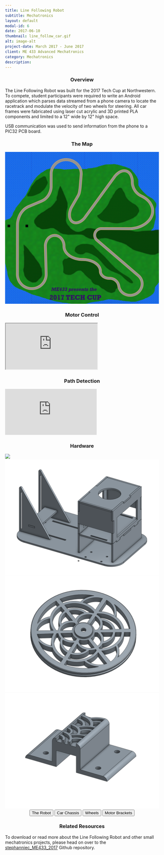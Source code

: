 ```yaml
---
title: Line Following Robot
subtitle: Mechatronics
layout: default
modal-id: 6
date: 2017-06-10
thumbnail: line_follow_car.gif
alt: image-alt
project-date: March 2017 - June 2017
client: ME 433 Advanced Mechatronics
category: Mechatronics
description:
---
```

<center><h3>Overview</h3></center>
The Line Following Robot was built for the 2017 Tech Cup at Northwestern. To compete, student participants were required to write an Android application which parses data streamed from a phone camera to locate the racetrack and modulate the velocity of two wheels for steering. All car frames were fabricated using laser cut acrylic and 3D printed PLA components and limited to a 12" wide by 12" high space.

USB communication was used to send information from the phone to a PIC32 PCB board.

<center><h3>The Map</h3></center>
<img class="img-responsive" src= "img/portfolio/6/techcup2017.png" width="600">

<center><h3>Motor Control</h3></center>
<div class="row">
  <div class="col-lg-2 col-md-1">
  </div>
  <div class="col-lg-8 col-md-10 col-sm-12">
    <div class="embed-responsive embed-responsive-16by9" style="center">
      <iframe class="embed-responsive-item" src="https://www.youtube.com/embed/R9pwJjqRXbo?ecver=1" allowfullscreen></iframe>
    </div>
  </div>
  <div class="col-lg-2 col-md-1">
  </div>
</div>

<center><h3>Path Detection</h3></center>
<div class="row">
  <div class="col-lg-2 col-md-1">
  </div>
  <div class="col-lg-8 col-md-10 col-sm-12">
    <div class="embed-responsive embed-responsive-16by9" style="center">
      <iframe src="https://www.youtube.com/embed/wmvf4Z9TsZw?ecver=1" frameborder="0" allowfullscreen></iframe>
    </div>
  </div>
  <div class="col-lg-2 col-md-1">
  </div>
</div>

<center><h3>Hardware</h3></center>

<meta name="viewport" content="width=device-width, initial-scale=1">
<style>
.slidesMod6 {margin:0 auto;}
</style>

<div class="slide-content w3-display-container" style="max-width:800px">
  <img class="slidesMod6 img-responsive" src= "img/portfolio/6/line_follow_car.png">
  <img class="slidesMod6 img-responsive" src= "img/portfolio/6/car_cad.png">
  <img class="slidesMod6 img-responsive" src= "img/portfolio/6/4in_wheel_cad.png">
  <img class="slidesMod6 img-responsive" src= "img/portfolio/6/motor_bracket_cad.png">
</div>

<center>
  <button type="button" class="btn btn-primary" onclick="divNow(1)">The Robot</button>
  <button type="button" class="btn btn-primary" onclick="divNow(2)">Car Chassis</button>
  <button type="button" class="btn btn-primary" onclick="divNow(3)">Wheels</button>
  <button type="button" class="btn btn-primary" onclick="divNow(4)">Motor Brackets</button>
</center>

<script>
var ind = 1;
slideshow(ind);

function divAdd(n) {
  slideshow(ind += n);
}

function divNow(n) {
  slideshow(ind = n);
}

function slideshow(n) {
  var i = 0;
  var x = document.getElementsByClassName("slidesMod6");
  var dots = document.getElementsByClassName("btn-primary");
  if (n > x.length) {ind = 1}
  if (n < 1) {ind = x.length}
  for (i = 0; i < x.length; i++) {
     x[i].style.display = "none";
  }
  for (i = 0; i < dots.length; i++) {
     dots[i].className = dots[i].className.replace("btn btn-secondary", "");
  }
  x[ind-1].style.display = "block";
  dots[ind-1].className += "btn btn-primary";
}
</script>

<center><h3>Related Resources</h3></center>
To download or read more about the Line Following Robot and other small mechatronics projects, please head on over to the <a href="https://github.com/stephanniec/stephanniec_ME433_2017">stephanniec_ME433_2017</a> Github repository.
